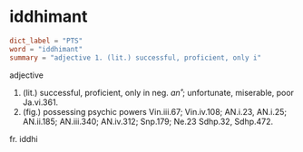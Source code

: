 # iddhimant

``` toml
dict_label = "PTS"
word = "iddhimant"
summary = "adjective 1. (lit.) successful, proficient, only i"
```

adjective

1. (lit.) successful, proficient, only in neg. *an˚*; unfortunate, miserable, poor Ja.vi.361.
2. (fig.) possessing psychic powers Vin.iii.67; Vin.iv.108; AN.i.23, AN.i.25; AN.ii.185; AN.iii.340; AN.iv.312; Snp.179; Ne.23 Sdhp.32, Sdhp.472.

fr. iddhi

